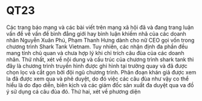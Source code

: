 # QT23
Các trang báo mạng và các bài viết trên mạng xã hội đã và đang trang luận vấn đề về vấn đề bình đẳng giới hay bình luận khiếm nhã của các doanh nhân Nguyễn Xuân Phú, Phạm Thanh Hưng dành cho nữ CEO gọi vốn trong chương trình Shark Tank Vietnam. Tuy nhiên, các nhận định đa phần đều mang tính chủ quan và chưa hợp lý khi chỉ trích câu đùa của các doanh nhân. Thứ nhất, xét về nội dung và cấu trúc của chương trình shark tank thi đây là chương trình truyền hình được ghi hình tại trường quay và đã được chọn lọc và cắt gọn bởi đội ngũ chương trình. Phân đoạn khán giả được xem la đã được xem qua và phê duyệt, do đó việc các câu đùa như vậy co thể hiểu là do đạo diễn, biên kịch và các giám đốc sản xuất đa duyệt qua va đồ ý sử dụng cá câu đùa đó. Thứ hai, xét về phương diện 
